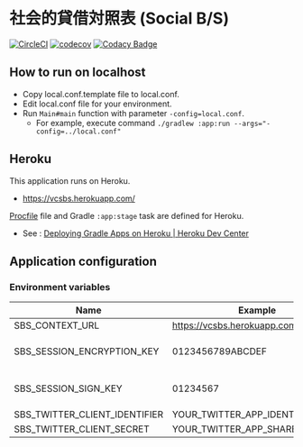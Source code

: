 社会的貸借対照表 (Social B/S)
==========

[![CircleCI](https://circleci.com/gh/nobuoka/social-balance-sheet.svg?style=svg)](https://circleci.com/gh/nobuoka/social-balance-sheet)
[![codecov](https://codecov.io/gh/nobuoka/social-balance-sheet/branch/master/graph/badge.svg)](https://codecov.io/gh/nobuoka/social-balance-sheet)
[![Codacy Badge](https://api.codacy.com/project/badge/Grade/44c5090c3dbf4bb1aa7375ba4477936b)](https://app.codacy.com/app/nobuoka/social-balance-sheet?utm_source=github.com&utm_medium=referral&utm_content=nobuoka/social-balance-sheet&utm_campaign=Badge_Grade_Dashboard)

## How to run on localhost

* Copy local.conf.template file to local.conf.
* Edit local.conf file for your environment.
* Run `Main#main` function with parameter `-config=local.conf`.
    * For example, execute command `./gradlew :app:run --args="-config=../local.conf"`

## Heroku

This application runs on Heroku.

* https://vcsbs.herokuapp.com/

[Procfile](./Procfile) file and Gradle `:app:stage` task are defined for Heroku.

* See : [Deploying Gradle Apps on Heroku | Heroku Dev Center](https://devcenter.heroku.com/articles/deploying-gradle-apps-on-heroku)

## Application configuration

### Environment variables

| Name | Example |  |
|---|---|---|
| SBS_CONTEXT_URL | https://vcsbs.herokuapp.com/ | |
| SBS_SESSION_ENCRYPTION_KEY | 0123456789ABCDEF | Length must be 16 |
| SBS_SESSION_SIGN_KEY | 01234567 | Length must be 8 |
| SBS_TWITTER_CLIENT_IDENTIFIER | YOUR_TWITTER_APP_IDENTIFIER | |
| SBS_TWITTER_CLIENT_SECRET | YOUR_TWITTER_APP_SHARED_SECRET | |
